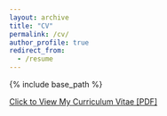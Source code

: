 ```yaml
---
layout: archive
title: "CV"
permalink: /cv/
author_profile: true
redirect_from:
  - /resume
---
```


{% include base_path %}

[Click to View My Curriculum Vitae [PDF]](http://JiaxingWang129.github.io/files/JiaxingWang_CV.pdf)

<!-- <embed src="http://lantaoyu.com/files/lantaoyu_cv.pdf" width="650" height="1800" type='application/pdf'> -->